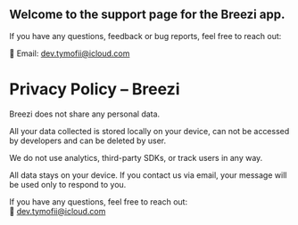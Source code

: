 ## Welcome to the support page for the Breezi app.

If you have any questions, feedback or bug reports, feel free to reach out:

📧 Email: [dev.tymofii@icloud.com](mailto:dev.tymofii@icloud.com?subject=Feedback%20on%20Breezi)

# Privacy Policy – Breezi

Breezi does not share any personal data.

All your data collected is stored locally on your device, can not be accessed by developers and can be deleted by user.

We do not use analytics, third-party SDKs, or track users in any way.

All data stays on your device. If you contact us via email, your message will be used only to respond to you.

If you have any questions, feel free to reach out:  
📧  [dev.tymofii@icloud.com](mailto:dev.tymofii@icloud.com?subject=Feedback%20on%20Breezi)
